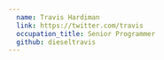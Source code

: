 ```yaml
---
  name: Travis Hardiman
  link: https://twitter.com/travis
  occupation_title: Senior Programmer
  github: dieseltravis
---
```

